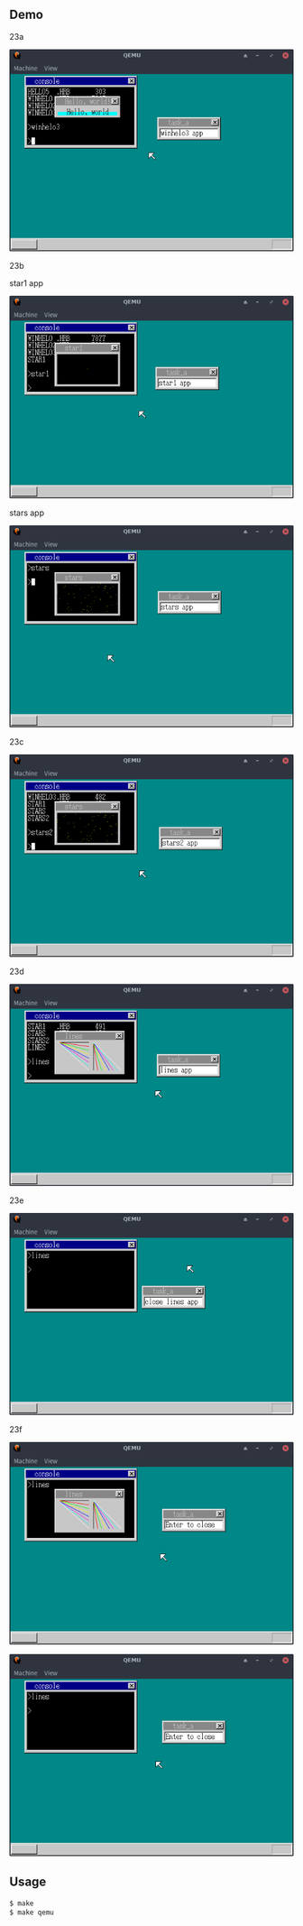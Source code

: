 ## Demo

23a

![template](https://github.com/watermelon892/OSPractice/blob/master/23_Graphic/pic/23a.png)

23b

star1 app

![template](https://github.com/watermelon892/OSPractice/blob/master/23_Graphic/pic/23b-1.png)

stars app

![template](https://github.com/watermelon892/OSPractice/blob/master/23_Graphic/pic/23b-2.png)

23c

![template](https://github.com/watermelon892/OSPractice/blob/master/23_Graphic/pic/23c.png)

23d

![template](https://github.com/watermelon892/OSPractice/blob/master/23_Graphic/pic/23d.png)

23e

![template](https://github.com/watermelon892/OSPractice/blob/master/23_Graphic/pic/23e.png)

23f

![template](https://github.com/watermelon892/OSPractice/blob/master/23_Graphic/pic/23f-1.png)

![template](https://github.com/watermelon892/OSPractice/blob/master/23_Graphic/pic/23f-2.png)

## Usage

```
$ make
$ make qemu
```
